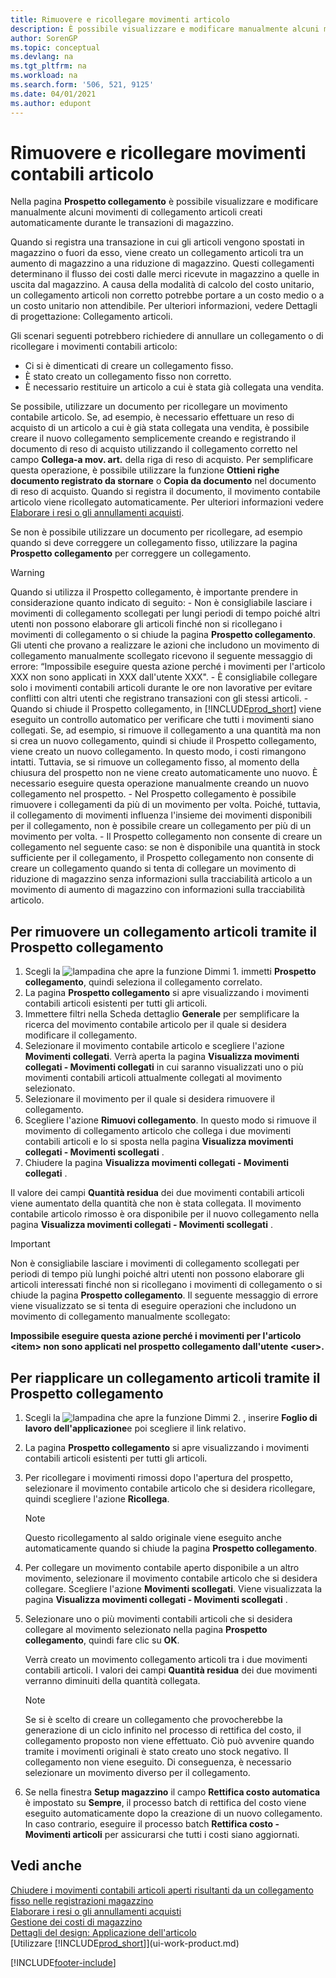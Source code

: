 ```yaml
---
title: Rimuovere e ricollegare movimenti articolo
description: È possibile visualizzare e modificare manualmente alcuni movimenti di collegamento articoli creati automaticamente durante le transazioni di magazzino.
author: SorenGP
ms.topic: conceptual
ms.devlang: na
ms.tgt_pltfrm: na
ms.workload: na
ms.search.form: '506, 521, 9125'
ms.date: 04/01/2021
ms.author: edupont
---
```

# Rimuovere e ricollegare movimenti contabili articolo
Nella pagina **Prospetto collegamento** è possibile visualizzare e modificare manualmente alcuni movimenti di collegamento articoli creati automaticamente durante le transazioni di magazzino.  

Quando si registra una transazione in cui gli articoli vengono spostati in magazzino o fuori da esso, viene creato un collegamento articoli tra un aumento di magazzino a una riduzione di magazzino. Questi collegamenti determinano il flusso dei costi dalle merci ricevute in magazzino a quelle in uscita dal magazzino. A causa della modalità di calcolo del costo unitario, un collegamento articoli non corretto potrebbe portare a un costo medio o a un costo unitario non attendibile. Per ulteriori informazioni, vedere Dettagli di progettazione: Collegamento articoli.

Gli scenari seguenti potrebbero richiedere di annullare un collegamento o di ricollegare i movimenti contabili articolo:

- Ci si è dimenticati di creare un collegamento fisso.
- È stato creato un collegamento fisso non corretto.
- È necessario restituire un articolo a cui è stata già collegata una vendita.

Se possibile, utilizzare un documento per ricollegare un movimento contabile articolo. Se, ad esempio, è necessario effettuare un reso di acquisto di un articolo a cui è già stata collegata una vendita, è possibile creare il nuovo collegamento semplicemente creando e registrando il documento di reso di acquisto utilizzando il collegamento corretto nel campo **Collega-a mov. art.** della riga di reso di acquisto. Per semplificare questa operazione, è possibile utilizzare la funzione **Ottieni righe documento registrato da stornare** o **Copia da documento** nel documento di reso di acquisto. Quando si registra il documento, il movimento contabile articolo viene ricollegato automaticamente. Per ulteriori informazioni vedere [Elaborare i resi o gli annullamenti acquisti](purchasing-how-process-purchase-returns-cancellations.md).

Se non è possibile utilizzare un documento per ricollegare, ad esempio quando si deve correggere un collegamento fisso, utilizzare la pagina **Prospetto collegamento** per correggere un collegamento.

> [!Warning]  
> Quando si utilizza il Prospetto collegamento, è importante prendere in considerazione quanto indicato di seguito:
    - Non è consigliabile lasciare i movimenti di collegamento scollegati per lungi periodi di tempo poiché altri utenti non possono elaborare gli articoli finché non si ricollegano i movimenti di collegamento o si chiude la pagina **Prospetto collegamento**. Gli utenti che provano a realizzare le azioni che includono un movimento di collegamento manualmente scollegato ricevono il seguente messaggio di errore: “Impossibile eseguire questa azione perché i movimenti per l'articolo XXX non sono applicati in XXX dall'utente XXX".
    - È consigliabile collegare solo i movimenti contabili articoli durante le ore non lavorative per evitare conflitti con altri utenti che registrano transazioni con gli stessi articoli.
    - Quando si chiude il Prospetto collegamento, in [!INCLUDE[prod_short](includes/prod_short.md)] viene eseguito un controllo automatico per verificare che tutti i movimenti siano collegati. Se, ad esempio, si rimuove il collegamento a una quantità ma non si crea un nuovo collegamento, quindi si chiude il Prospetto collegamento, viene creato un nuovo collegamento. In questo modo, i costi rimangono intatti. Tuttavia, se si rimuove un collegamento fisso, al momento della chiusura del prospetto non ne viene creato automaticamente uno nuovo. È necessario eseguire questa operazione manualmente creando un nuovo collegamento nel prospetto.
    - Nel Prospetto collegamento è possibile rimuovere i collegamenti da più di un movimento per volta. Poiché, tuttavia, il collegamento di movimenti influenza l'insieme dei movimenti disponibili per il collegamento, non è possibile creare un collegamento per più di un movimento per volta.
    - Il Prospetto collegamento non consente di creare un collegamento nel seguente caso: se non è disponibile una quantità in stock sufficiente per il collegamento, il Prospetto collegamento non consente di creare un collegamento quando si tenta di collegare un movimento di riduzione di magazzino senza informazioni sulla tracciabilità articolo a un movimento di aumento di magazzino con informazioni sulla tracciabilità articolo.

## Per rimuovere un collegamento articoli tramite il Prospetto collegamento

1.  Scegli la ![lampadina che apre la funzione Dimmi 1](media/ui-search/search_small.png "Dimmi cosa vuoi fare"). immetti **Prospetto collegamento**, quindi seleziona il collegamento correlato.  
2.  La pagina **Prospetto collegamento** si apre visualizzando i movimenti contabili articoli esistenti per tutti gli articoli.  
3.  Immettere filtri nella Scheda dettaglio **Generale** per semplificare la ricerca del movimento contabile articolo per il quale si desidera modificare il collegamento.  
4.  Selezionare il movimento contabile articolo e scegliere l'azione **Movimenti collegati**. Verrà aperta la pagina **Visualizza movimenti collegati - Movimenti collegati** in cui saranno visualizzati uno o più movimenti contabili articoli attualmente collegati al movimento selezionato.  
5.  Selezionare il movimento per il quale si desidera rimuovere il collegamento.  
6.  Scegliere l'azione **Rimuovi collegamento**. In questo modo si rimuove il movimento di collegamento articolo che collega i due movimenti contabili articoli e lo si sposta nella pagina **Visualizza movimenti collegati - Movimenti scollegati** .  
7.  Chiudere la pagina **Visualizza movimenti collegati - Movimenti collegati** .  

 Il valore dei campi **Quantità residua** dei due movimenti contabili articoli viene aumentato della quantità che non è stata collegata. Il movimento contabile articolo rimosso è ora disponibile per il nuovo collegamento nella pagina **Visualizza movimenti collegati - Movimenti scollegati** .  

> [!IMPORTANT]  
>  Non è consigliabile lasciare i movimenti di collegamento scollegati per periodi di tempo più lunghi poiché altri utenti non possono elaborare gli articoli interessati finché non si ricollegano i movimenti di collegamento o si chiude la pagina **Prospetto collegamento**. Il seguente messaggio di errore viene visualizzato se si tenta di eseguire operazioni che includono un movimento di collegamento manualmente scollegato:  
>   
>  **Impossibile eseguire questa azione perché i movimenti per l'articolo \<item\> non sono applicati nel prospetto collegamento dall'utente \<user\>.**  

## Per riapplicare un collegamento articoli tramite il Prospetto collegamento

1.  Scegli la ![lampadina che apre la funzione Dimmi 2](media/ui-search/search_small.png "Dimmi cosa vuoi fare"). , inserire **Foglio di lavoro dell'applicazione**e poi scegliere il link relativo.  
2.  La pagina **Prospetto collegamento** si apre visualizzando i movimenti contabili articoli esistenti per tutti gli articoli.  
3.  Per ricollegare i movimenti rimossi dopo l'apertura del prospetto, selezionare il movimento contabile articolo che si desidera ricollegare, quindi scegliere l'azione **Ricollega**.  

    > [!NOTE]  
    >  Questo ricollegamento al saldo originale viene eseguito anche automaticamente quando si chiude la pagina **Prospetto collegamento**.  
4.  Per collegare un movimento contabile aperto disponibile a un altro movimento, selezionare il movimento contabile articolo che si desidera collegare. Scegliere l'azione **Movimenti scollegati**. Viene visualizzata la pagina **Visualizza movimenti collegati - Movimenti scollegati** .  
5.  Selezionare uno o più movimenti contabili articoli che si desidera collegare al movimento selezionato nella pagina **Prospetto collegamento**, quindi fare clic su **OK**.  

     Verrà creato un movimento collegamento articoli tra i due movimenti contabili articoli. I valori dei campi **Quantità residua** dei due movimenti verranno diminuiti della quantità collegata.  

    > [!NOTE]  
    >  Se si è scelto di creare un collegamento che provocherebbe la generazione di un ciclo infinito nel processo di rettifica del costo, il collegamento proposto non viene effettuato. Ciò può avvenire quando tramite i movimenti originali è stato creato uno stock negativo. Il collegamento non viene eseguito. Di conseguenza, è necessario selezionare un movimento diverso per il collegamento.  
6.  Se nella finestra **Setup magazzino** il campo **Rettifica costo automatica** è impostato su **Sempre**, il processo batch di rettifica del costo viene eseguito automaticamente dopo la creazione di un nuovo collegamento. In caso contrario, eseguire il processo batch **Rettifica costo - Movimenti articoli** per assicurarsi che tutti i costi siano aggiornati.  

## Vedi anche

[Chiudere i movimenti contabili articoli aperti risultanti da un collegamento fisso nelle registrazioni magazzino](finance-how-to-close-open-item-ledger-entries-resulting-from-fixed-application-in-the-item-journal.md)  
 [Elaborare i resi o gli annullamenti acquisti](purchasing-how-process-purchase-returns-cancellations.md)  
 [Gestione dei costi di magazzino](finance-manage-inventory-costs.md)   
 [Dettagli del design: Applicazione dell'articolo](design-details-item-application.md)  
 [Utilizzare [!INCLUDE[prod_short](includes/prod_short.md)]](ui-work-product.md)


[!INCLUDE[footer-include](includes/footer-banner.md)]